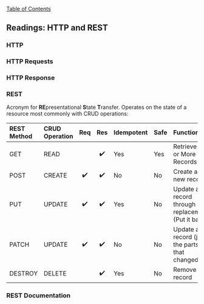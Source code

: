 [Table of Contents](https://github.com/logantscott/june2020_reading)

## Readings: HTTP and REST

### HTTP


### HTTP Requests


### HTTP Response


### REST
Acronym for **RE**presentational **S**tate **T**ransfer. Operates on the state of a resource most commonly with CRUD operations:

| REST Method | CRUD Operation | Req | Res | Idempotent | Safe | Function |
| :---    | :--- | :---: | :---: | :--- | :--- | :--- |
| GET     | READ |  | :heavy_check_mark: | Yes | Yes | Retrieve 1 or More Records |
| POST	  | CREATE	| :heavy_check_mark: | :heavy_check_mark: | No | No | Create a new record |
| PUT	    | UPDATE	| :heavy_check_mark: | :heavy_check_mark: | Yes | No | Update a record through replacement (Put it back) |
| PATCH	  | UPDATE  | :heavy_check_mark: | :heavy_check_mark: | No | No | Update a record (just the parts that changed) |
| DESTROY | DELETE  |  | :heavy_check_mark: | Yes | No | Remove a record |


### REST Documentation